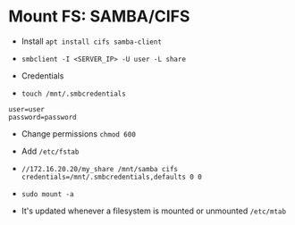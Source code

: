 # Mount FS: SAMBA/CIFS

- Install `apt install cifs samba-client`
- `smbclient -I <SERVER_IP> -U user -L share`
- Credentials

- `touch /mnt/.smbcredentials`

```
user=user
password=password
```

- Change permissions `chmod 600`
- Add `/etc/fstab`
- `//172.16.20.20/my_share /mnt/samba cifs   credentials=/mnt/.smbcredentials,defaults 0 0`
- `sudo mount -a`

- It's updated whenever a filesystem is mounted or unmounted `/etc/mtab`
